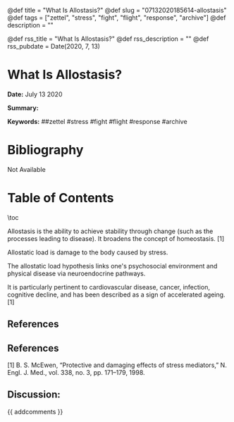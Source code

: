 @def title = "What Is Allostasis?"
@def slug = "07132020185614-allostasis"
@def tags = ["zettel", "stress", "fight", "flight", "response", "archive"]
@def description = ""

@def rss_title = "What Is Allostasis?"
@def rss_description = ""
@def rss_pubdate = Date(2020, 7, 13)


What Is Allostasis?
=========

**Date:** July 13 2020

**Summary:** 

**Keywords:** ##zettel #stress #fight #flight #response #archive

Bibliography
==========

Not Available

Table of Contents
=========

\toc

Allostasis is the ability to achieve stability through change (such as the processes leading to disease). It broadens the concept of homeostasis. [1]

Allostatic load is damage to the body caused by stress.

The allostatic load hypothesis links one's psychosocial environment and physical disease via neuroendocrine pathways.

It is particularly pertinent to cardiovascular disease, cancer, infection, cognitive decline, and has been described as a sign of accelerated ageing. [1]

## References

## References

[1] B. S. McEwen, “Protective and damaging effects of stress mediators,” N. Engl. J. Med., vol. 338, no. 3, pp. 171–179, 1998.
## Discussion: 

{{ addcomments }}
